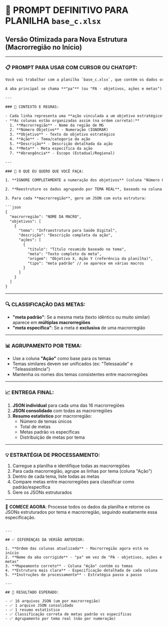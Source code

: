 # 🎯 PROMPT DEFINITIVO PARA PLANILHA `base_c.xlsx`

## Versão Otimizada para Nova Estrutura (Macrorregião no Início)

---

### 📋 PROMPT PARA USAR COM CURSOR OU CHATGPT:

```txt
Você vai trabalhar com a planilha `base_c.xlsx`, que contém os dados organizados dos Planos de Ação da Saúde Digital em Minas Gerais.

A aba principal se chama **"pa"** (ou "PA - objetivos, ações e metas").

---

### 🧠 CONTEXTO E REGRAS:

- Cada linha representa uma **ação vinculada a um objetivo estratégico** de uma **macrorregião**.
- **As colunas estão organizadas assim (na ordem correta):**
  1. **Macrorregião** - Nome da região de MG
  2. **Número Objetivo** - Numeração (IGNORAR)
  3. **Objetivo** - Texto do objetivo estratégico
  4. **Ação** - Tema/categoria da ação
  5. **Descrição** - Descrição detalhada da ação
  6. **Meta** - Meta específica da ação
  7. **Abrangência** - Escopo (Estadual/Regional)

---

### 🎯 O QUE EU QUERO QUE VOCÊ FAÇA:

1. **IGNORE COMPLETAMENTE a numeração dos objetivos** (coluna "Número Objetivo"). Esses números não são confiáveis entre macrorregiões.

2. **Reestruture os dados agrupando por TEMA REAL**, baseado na coluna **"Ação"** (que contém os temas como "Infraestrutura para Saúde Digital", "Redes Dados em Saúde", etc.).

3. Para cada **macrorregião**, gere um JSON com esta estrutura:

```json
{
  "macrorregião": "NOME DA MACRO",
  "objetivos": [
    {
      "tema": "Infraestrutura para Saúde Digital",
      "descrição": "Descrição completa da ação",
      "ações": [
        {
          "título": "Título resumido baseado no tema",
          "meta": "Texto completo da meta",
          "origem": "Objetivo X, Ação Y (referência da planilha)",
          "tipo": "meta padrão" // se aparece em várias macros
        }
      ]
    }
  ]
}
```

---

### 🔍 CLASSIFICAÇÃO DAS METAS:

- **"meta padrão"**: Se a mesma meta (texto idêntico ou muito similar) aparece em **múltiplas macrorregiões**
- **"meta específica"**: Se a meta é **exclusiva** de uma macrorregião

---

### 📊 AGRUPAMENTO POR TEMA:

- Use a coluna **"Ação"** como base para os temas
- Temas similares devem ser unificados (ex: "Telessaúde" e "Teleassistência")
- Mantenha os nomes dos temas consistentes entre macrorregiões

---

### 📈 ENTREGA FINAL:

1. **JSON individual** para cada uma das 16 macrorregiões
2. **JSON consolidado** com todas as macrorregiões
3. **Resumo estatístico** por macrorregião:
   - Número de temas únicos
   - Total de metas
   - Metas padrão vs específicas
   - Distribuição de metas por tema

---

### 💡 ESTRATÉGIA DE PROCESSAMENTO:

1. Carregue a planilha e identifique todas as macrorregiões
2. Para cada macrorregião, agrupe as linhas por tema (coluna "Ação")
3. Dentro de cada tema, liste todas as metas
4. Compare metas entre macrorregiões para classificar como padrão/específica
5. Gere os JSONs estruturados

---

🚀 **COMECE AGORA**: Processe todos os dados da planilha e retorne os JSONs estruturados por tema e macrorregião, seguindo exatamente essa especificação.
```

---

## ✅ DIFERENÇAS DA VERSÃO ANTERIOR:

1. **Ordem das colunas atualizada** - Macrorregião agora está no início
2. **Nome da aba corrigido** - "pa" em vez de "PA - objetivos, ações e metas"
3. **Mapeamento correto** - Coluna "Ação" contém os temas
4. **Estrutura mais clara** - Especificação detalhada de cada coluna
5. **Instruções de processamento** - Estratégia passo a passo

---

## 🎯 RESULTADO ESPERADO:

- ✅ 16 arquivos JSON (um por macrorregião)
- ✅ 1 arquivo JSON consolidado
- ✅ 1 resumo estatístico
- ✅ Classificação correta de metas padrão vs específicas
- ✅ Agrupamento por tema real (não por numeração)